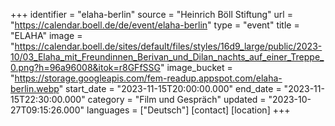 +++
identifier = "elaha-berlin"
source = "Heinrich Böll Stiftung"
url = "https://calendar.boell.de/de/event/elaha-berlin"
type = "event"
title = "ELAHA"
image = "https://calendar.boell.de/sites/default/files/styles/16d9_large/public/2023-10/03_Elaha_mit_Freundinnen_Berivan_und_Dilan_nachts_auf_einer_Treppe_0.png?h=96a96008&itok=r8GFfSSG"
image_bucket = "https://storage.googleapis.com/fem-readup.appspot.com/elaha-berlin.webp"
start_date = "2023-11-15T20:00:00.000"
end_date = "2023-11-15T22:30:00.000"
category = "Film und Gespräch"
updated = "2023-10-27T09:15:26.000"
languages = ["Deutsch"]
[contact]
[location]
+++